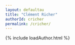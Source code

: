 ```yaml
---
layout: defaultau
title: "Clément Richer"
authorId: cricher
permalink: /cricher/
---
```

{% include loadAuthor.html %}
<script>
    $(document).ready(function(){
        showAuthorBio('{{ page.authorId }}');
   });
</script>
